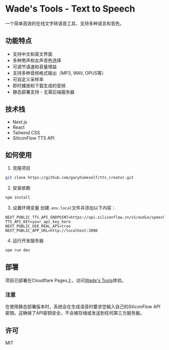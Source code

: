# Wade's Tools - Text to Speech

一个简单高效的在线文字转语音工具，支持多种语言和音色。

## 功能特点

- 支持中文和英文界面
- 多种男声和女声音色选择
- 可调节语速和音量增益
- 支持多种音频格式输出（MP3, WAV, OPUS等）
- 可自定义采样率
- 即时播放和下载生成的音频
- 静态部署支持 - 无需后端服务器

## 技术栈

- Next.js
- React
- Tailwind CSS
- SiliconFlow TTS API

## 如何使用

1. 克隆项目
```bash
git clone https://github.com/garyhimeself/tts_creator.git
```

2. 安装依赖
```bash
npm install
```

3. 设置环境变量
创建`.env.local`文件并添加以下内容：
```
NEXT_PUBLIC_TTS_API_ENDPOINT=https://api.siliconflow.cn/v1/audio/speech
TTS_API_KEY=your_api_key_here
NEXT_PUBLIC_USE_REAL_API=true
NEXT_PUBLIC_APP_URL=http://localhost:3000
```

4. 运行开发服务器
```bash
npm run dev
```

## 部署

项目已部署在Cloudflare Pages上，访问[Wade's Tools](https://tts-creator.pages.dev)体验。

### 注意

在使用静态部署版本时，系统会在生成语音时要求您输入自己的SiliconFlow API密钥。这确保了API密钥安全，不会被存储或发送到任何第三方服务器。

## 许可

MIT